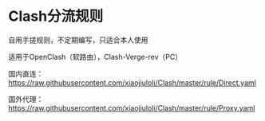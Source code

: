 # Clash分流规则
自用手搓规则，不定期编写，只适合本人使用

适用于OpenClash（软路由），Clash-Verge-rev（PC）

国内直连：https://raw.githubusercontent.com/xiaojiuloli/Clash/master/rule/Direct.yaml

国外代理：https://raw.githubusercontent.com/xiaojiuloli/Clash/master/rule/Proxy.yaml
